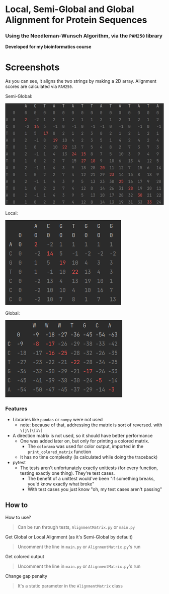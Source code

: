 # Local, Semi-Global and Global Alignment for Protein Sequences
### Using the Needleman-Wunsch Algorithm, via the `PAM250` library
**Developed for my bioinformatics course**

# Screenshots
As you can see, it aligns the two strings by making a 2D array. Alignment scores are calculated via `PAM250`.

Semi-Global:

![img.png](img.png)

Local:

![img_1.png](img_1.png)

Global:

![img_2.png](img_2.png)

### Features
- Libraries like `pandas` or `numpy` were not used 
  - note: because of that, addressing the matrix is sort of reversed. with `\[j\]\[i\]`
- A direction matrix is not used, so it should have better performance
  - One was added later on, but only for printing a colored matrix.
    - The `colorama` was used for color output, imported in the `print_colored_matrix` function
  - It has no time complexity (is calculated while doing the traceback)
- pytest
  - The tests aren't unfortunately exactly unittests (for every function, testing exactly one thing). They're test cases.
    - The benefit of a unittest would've been "if something breaks, you'd know exactly what broke"
    - With test cases you just know "oh, my test cases aren't passing"

## How to

How to use?
> Can be run through tests, `AlignmentMatrix.py` or `main.py`

Get Global or Local Alignment (as it's Semi-Global by default)
> Uncomment the line in `main.py` or `AlignmentMatrix.py`'s run

Get colored output
> Uncomment the line in `main.py` or `AlignmentMatrix.py`'s run

Change gap penalty
> It's a static parameter in the `AlignmentMatrix` class
